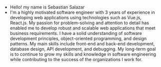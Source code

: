 - Hello! my name is Sebastian Salazar
- I'm a highly motivated software engineer with 3 years of experience in developing web applications using technologies such as Vue.js, React.js. My passion for problem-solving and attention to detail has enabled me to develop robust and scalable web applications that meet business requirements. I have a solid understanding of software development principles, object-oriented programming, and design patterns. My main skills include front-end and back-end development, database design, API development, and debugging. My long-term goal is to continue to grow my skills and knowledge in software engineering while contributing to the success of the organizations I work for.
